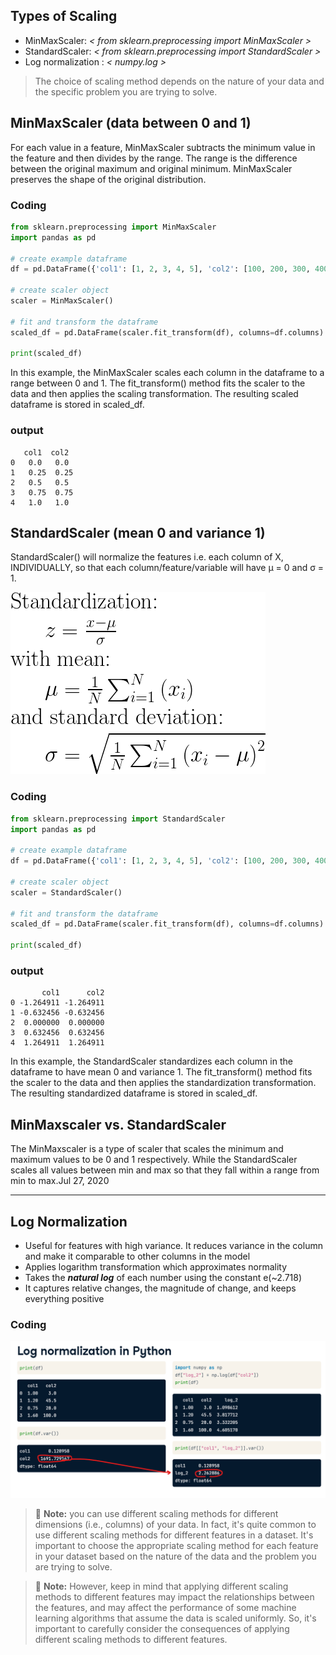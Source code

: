 ## Types of Scaling
- MinMaxScaler: *< from sklearn.preprocessing import MinMaxScaler >*
- StandardScaler:  *< from sklearn.preprocessing import StandardScaler >*
- Log normalization : *< numpy.log >*

> The choice of scaling method depends on the nature of your data and the specific problem you are trying to solve.
## MinMaxScaler (data between 0 and 1)
For each value in a feature, MinMaxScaler subtracts the minimum value in the feature and then divides by the range. The range is the difference between the original maximum and original minimum. MinMaxScaler preserves the shape of the original distribution.
### Coding
``` python
from sklearn.preprocessing import MinMaxScaler
import pandas as pd

# create example dataframe
df = pd.DataFrame({'col1': [1, 2, 3, 4, 5], 'col2': [100, 200, 300, 400, 500]})

# create scaler object
scaler = MinMaxScaler()

# fit and transform the dataframe
scaled_df = pd.DataFrame(scaler.fit_transform(df), columns=df.columns)

print(scaled_df)
```
In this example, the MinMaxScaler scales each column in the dataframe to a range between 0 and 1. The fit_transform() method fits the scaler to the data and then applies the scaling transformation. The resulting scaled dataframe is stored in scaled_df.

### output
```
   col1  col2
0   0.0   0.0
1   0.25  0.25
2   0.5   0.5
3   0.75  0.75
4   1.0   1.0
```


## StandardScaler (mean 0 and variance 1)
StandardScaler() will normalize the features i.e. each column of X, INDIVIDUALLY, so that each column/feature/variable will have μ = 0 and σ = 1.

!['the math'](../data/standardscaler.png)

### Coding
``` python
from sklearn.preprocessing import StandardScaler
import pandas as pd

# create example dataframe
df = pd.DataFrame({'col1': [1, 2, 3, 4, 5], 'col2': [100, 200, 300, 400, 500]})

# create scaler object
scaler = StandardScaler()

# fit and transform the dataframe
scaled_df = pd.DataFrame(scaler.fit_transform(df), columns=df.columns)

print(scaled_df)

```
### output
```
       col1      col2
0 -1.264911 -1.264911
1 -0.632456 -0.632456
2  0.000000  0.000000
3  0.632456  0.632456
4  1.264911  1.264911
```

In this example, the StandardScaler standardizes each column in the dataframe to have mean 0 and variance 1. The fit_transform() method fits the scaler to the data and then applies the standardization transformation. The resulting standardized dataframe is stored in scaled_df.

## MinMaxscaler vs. StandardScaler
The MinMaxscaler is a type of scaler that scales the minimum and maximum values to be 0 and 1 respectively. While the StandardScaler scales all values between min and max so that they fall within a range from min to max.Jul 27, 2020

---------------
## Log Normalization
- Useful for features with high variance. It reduces variance in the column and make it comparable to other columns in the model
- Applies logarithm transformation which approximates normality
- Takes the ***natural log*** of each number using the constant e(~2.718)
- It captures relative changes, the magnitude of change, and keeps everything positive

### Coding

!['log normalization'](../data/log-normalization.png)


> :memo: **Note:** you can use different scaling methods for different dimensions (i.e., columns) of your data. In fact, it's quite common to use different scaling methods for different features in a dataset. It's important to choose the appropriate scaling method for each feature in your dataset based on the nature of the data and the problem you are trying to solve.

> :memo: **Note:** However, keep in mind that applying different scaling methods to different features may impact the relationships between the features, and may affect the performance of some machine learning algorithms that assume the data is scaled uniformly. So, it's important to carefully consider the consequences of applying different scaling methods to different features.